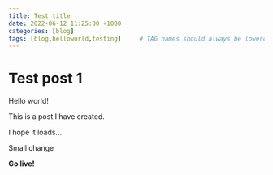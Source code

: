 ```yaml
---
title: Test title
date: 2022-06-12 11:25:00 +1000
categories: [blog]
tags: [blog,helloworld,testing]     # TAG names should always be lowercase
---
```


# Test post 1

Hello world!

This is a post I have created.

I hope it loads...

Small change

__Go live!__
